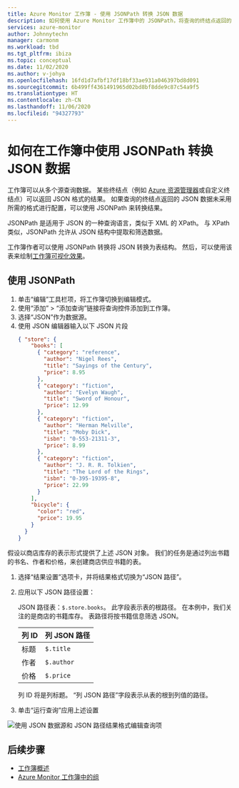 ```yaml
---
title: Azure Monitor 工作簿 - 使用 JSONPath 转换 JSON 数据
description: 如何使用 Azure Monitor 工作簿中的 JSONPath，将查询的终结点返回的 JSON 数据结果转换为所需格式。
services: azure-monitor
author: Johnnytechn
manager: carmonm
ms.workload: tbd
ms.tgt_pltfrm: ibiza
ms.topic: conceptual
ms.date: 11/02/2020
ms.author: v-johya
ms.openlocfilehash: 16fd1d7afbf17df18bf33ae931a046397bd8d091
ms.sourcegitcommit: 6b499ff4361491965d02bd8bf8dde9c87c54a9f5
ms.translationtype: HT
ms.contentlocale: zh-CN
ms.lasthandoff: 11/06/2020
ms.locfileid: "94327793"
---
```

# <a name="how-to-use-jsonpath-to-transform-json-data-in-workbooks"></a>如何在工作簿中使用 JSONPath 转换 JSON 数据

工作簿可以从多个源查询数据。 某些终结点（例如 [Azure 资源管理器](../../azure-resource-manager/management/overview.md)或自定义终结点）可以返回 JSON 格式的结果。 如果查询的终结点返回的 JSON 数据未采用所需的格式进行配置，可以使用 JSONPath 来转换结果。

JSONPath 是适用于 JSON 的一种查询语言，类似于 XML 的 XPath。 与 XPath 类似，JSONPath 允许从 JSON 结构中提取和筛选数据。

工作簿作者可以使用 JSONPath 转换将 JSON 转换为表结构。 然后，可以使用该表来绘制[工作簿可视化效果](./workbooks-overview.md#visualizations)。

## <a name="using-jsonpath"></a>使用 JSONPath

1. 单击“编辑”工具栏项，将工作簿切换到编辑模式。
2. 使用“添加” > “添加查询”链接将查询控件添加到工作簿。 
3. 选择“JSON”作为数据源。
4. 使用 JSON 编辑器输入以下 JSON 片段
    ```json
    { "store": {
        "books": [ 
          { "category": "reference",
            "author": "Nigel Rees",
            "title": "Sayings of the Century",
            "price": 8.95
          },
          { "category": "fiction",
            "author": "Evelyn Waugh",
            "title": "Sword of Honour",
            "price": 12.99
          },
          { "category": "fiction",
            "author": "Herman Melville",
            "title": "Moby Dick",
            "isbn": "0-553-21311-3",
            "price": 8.99
          },
          { "category": "fiction",
            "author": "J. R. R. Tolkien",
            "title": "The Lord of the Rings",
            "isbn": "0-395-19395-8",
            "price": 22.99
          }
        ],
        "bicycle": {
          "color": "red",
          "price": 19.95
        }
      }
    }
    ```  

假设以商店库存的表示形式提供了上述 JSON 对象。 我们的任务是通过列出书籍的书名、作者和价格，来创建商店供应书籍的表。

1. 选择“结果设置”选项卡，并将结果格式切换为“JSON 路径”。 
2. 应用以下 JSON 路径设置：

    JSON 路径表：`$.store.books`。 此字段表示表的根路径。 在本例中，我们关注的是商店的书籍库存。 表路径将按书籍信息筛选 JSON。

   | 列 ID | 列 JSON 路径 |
   |:-----------|:-----------------|
   | 标题      | `$.title`        |
   | 作者     | `$.author`       |
   | 价格      | `$.price`        |

    列 ID 将是列标题。 “列 JSON 路径”字段表示从表的根到列值的路径。

1. 单击“运行查询”应用上述设置

![ 使用 JSON 数据源和 JSON 路径结果格式编辑查询项](./media/workbooks-jsonpath/query-jsonpath.png)

## <a name="next-steps"></a>后续步骤
- [工作簿概述](workbooks-overview.md)
- [Azure Monitor 工作簿中的组](workbooks-groups.md)


